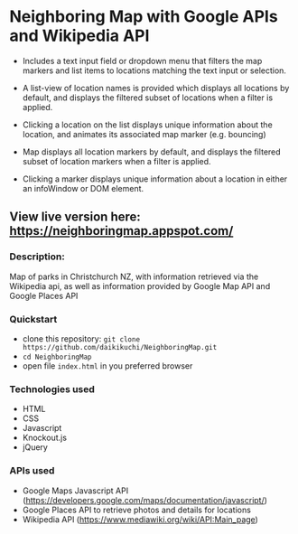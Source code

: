 # Neighboring Map with Google APIs and Wikipedia API
- Includes a text input field or dropdown menu that filters the map markers and list items to locations matching the text input or selection. 

- A list-view of location names is provided which displays all locations by default, and displays the filtered subset of locations when a filter is applied.

- Clicking a location on the list displays unique information about the location, and animates its associated map marker (e.g. bouncing)

- Map displays all location markers by default, and displays the filtered subset of location markers when a filter is applied.

- Clicking a marker displays unique information about a location in either an infoWindow or DOM element.

## View live version here: https://neighboringmap.appspot.com/

### Description: 

Map of parks in Christchurch NZ, with information retrieved via the Wikipedia api, as well as information provided by Google Map API and Google Places API

### Quickstart 

- clone this repository: `git clone https://github.com/daikikuchi/NeighboringMap.git`
- `cd NeighboringMap` 
- open file `index.html` in you preferred browser

### Technologies used 

- HTML
- CSS
- Javascript
- Knockout.js
- jQuery

### APIs used

- Google Maps Javascript API (https://developers.google.com/maps/documentation/javascript/)
- Google Places API to retrieve photos and details for locations
- Wikipedia API (https://www.mediawiki.org/wiki/API:Main_page)
